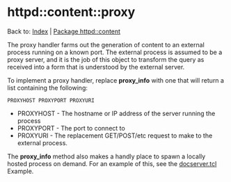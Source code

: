 httpd::content::proxy
=============
Back to: [Index](index.md) | [Package httpd::content](content.md)

The proxy handler farms out the generation of content to an external process running
on a known port. The external process is assumed to be a proxy server, and it is the job
of this object to transform the query as received into a form that is understood by
the external server.

To implement a proxy handler, replace **proxy_info** with one that will return a list
containing the following:

    PROXYHOST PROXYPORT PROXYURI
    
* PROXYHOST - The hostname or IP address of the server running the process
* PROXYPORT - The port to connect to
* PROXYURI - The replacement GET/POST/etc request to make to the external process.

The **proxy_info** method also makes a handly place to spawn a locally hosted process on demand.
For an example of this, see the [docserver.tcl](docserver.tcl) Example.
